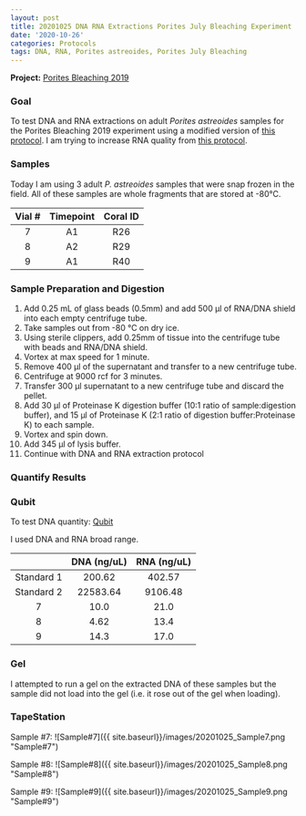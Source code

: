 ```yaml
---
layout: post
title: 20201025 DNA RNA Extractions Porites July Bleaching Experiment
date: '2020-10-26'
categories: Protocols
tags: DNA, RNA, Porites astreoides, Porites July Bleaching
---
```


**Project:** [Porites Bleaching 2019](https://github.com/kevinhwong1/Porites_Rim_Bleaching_2019)


### Goal
To test DNA and RNA extractions on adult *Porites astreoides* samples for the Porites Bleaching 2019 experiment using a modified version of [this protocol](https://kevinhwong1.github.io/KevinHWong_Notebook/DNA-RNA-Extractions-on-P.-astreoides-larvae-BEAD-BEATING/). I am trying to increase RNA quality from [this protocol](https://kevinhwong1.github.io/KevinHWong_Notebook/20201022-DNA-RNA-Extractions-Porites-July-Bleaching-Experiment/).

### Samples

Today I am using 3 adult *P. astreoides* samples that were snap frozen in the field. All of these samples are whole fragments that are stored at -80&deg;C.

| Vial # 	| Timepoint 	| Coral ID 	|
|:------:	|:---------:	|:--------:	|
|    7   	|     A1    	|    R26   	|
|    8   	|     A2    	|    R29   	|
|    9   	|     A1    	|    R40   	|



### Sample Preparation and Digestion
1. Add 0.25 mL of glass beads (0.5mm) and add 500 μl of RNA/DNA shield into each empty centrifuge tube.
2. Take samples out from -80 &deg;C on dry ice.
3. Using sterile clippers, add 0.25mm of tissue into the centrifuge tube with beads and RNA/DNA shield.  
4. Vortex at max speed for 1 minute.
5. Remove 400 μl of the supernatant and transfer to a new centrifuge tube.
6. Centrifuge at 9000 rcf for 3 minutes.
7. Transfer 300 μl supernatant to a new centrifuge tube and discard the pellet.
8. Add 30 μl of Proteinase K digestion buffer (10:1 ratio of sample:digestion buffer), and 15 μl of Proteinase K (2:1 ratio of digestion buffer:Proteinase K) to each sample.
9. Vortex and spin down.
10. Add 345 μl of lysis buffer.
11. Continue with DNA and RNA extraction protocol

### Quantify Results

### Qubit
To test DNA quantity: [Qubit](https://github.com/emmastrand/EmmaStrand_Notebook/blob/master/_posts/2019-05-31-Qubit-Protocol.md)  

I used DNA and RNA broad range.

|            	| DNA (ng/uL) 	| RNA (ng/uL) 	|
|:----------:	|:-----------:	|:-----------:	|
| Standard 1 	|    200.62   	|    402.57   	|
| Standard 2 	|   22583.64  	|   9106.48   	|
|      7     	|     10.0    	|     21.0    	|
|      8     	|     4.62    	|     13.4    	|
|      9     	|     14.3    	|     17.0    	|


### Gel

I attempted to run a gel on the extracted DNA of these samples but the sample did not load into the gel (i.e. it rose out of the gel when loading).

### TapeStation

Sample #7:
![Sample#7]({{ site.baseurl}}/images/20201025_Sample7.png "Sample#7")

Sample #8:
![Sample#8]({{ site.baseurl}}/images/20201025_Sample8.png "Sample#8")

Sample #9:
![Sample#9]({{ site.baseurl}}/images/20201025_Sample9.png "Sample#9")
